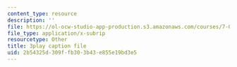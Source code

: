 ```yaml
---
content_type: resource
description: ''
file: https://ol-ocw-studio-app-production.s3.amazonaws.com/courses/7-05-general-biochemistry-spring-2020/2b54325d309ffb303b43e855e19bd3e5_o1pSk-sgFCA.srt
file_type: application/x-subrip
resourcetype: Other
title: 3play caption file
uid: 2b54325d-309f-fb30-3b43-e855e19bd3e5
---
```

